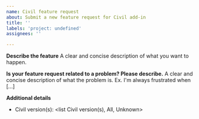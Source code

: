 ```yaml
---
name: Civil feature request
about: Submit a new feature request for Civil add-in
title: ''
labels: 'project: undefined'
assignees: ''

---
```


**Describe the feature**
A clear and concise description of what you want to happen.

**Is your feature request related to a problem? Please describe.**
A clear and concise description of what the problem is. Ex. I'm always frustrated when [...]

**Additional details**
- Civil version(s): <list Civil version(s), All, Unknown>
